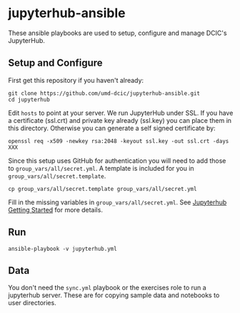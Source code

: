 # jupyterhub-ansible

These ansible playbooks are used to setup, configure and manage DCIC's
JupyterHub.

## Setup and Configure

First get this repository if you haven't already:

    git clone https://github.com/umd-dcic/jupyterhub-ansible.git
    cd jupyterhub

Edit `hosts` to point at your server.  We run JupyterHub under SSL. If you 
have a certificate (ssl.crt) and private key already (ssl.key) you can 
place them in this directory.  Otherwise you can generate a self 
signed certificate by:

    openssl req -x509 -newkey rsa:2048 -keyout ssl.key -out ssl.crt -days XXX

Since this setup uses GitHub for authentication you will need to add those
to `group_vars/all/secret.yml`. A template is included for you in 
`group_vars/all/secret.template`.

    cp group_vars/all/secret.template group_vars/all/secret.yml

Fill in the missing variables in `group_vars/all/secret.yml`. See [Jupyterhub Getting Started](https://jupyterhub.readthedocs.org/en/latest/getting-started.html) for more details.

## Run

    ansible-playbook -v jupyterhub.yml

## Data

You don't need the `sync.yml` playbook or the exercises role to run a 
jupyterhub server. These are for copying sample data and notebooks to 
user directories.
